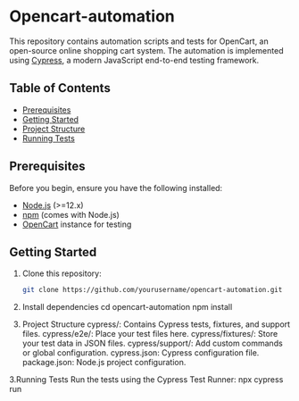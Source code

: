 # Opencart-automation

This repository contains automation scripts and tests for OpenCart, an open-source online shopping cart system. The automation is implemented using [Cypress](https://www.cypress.io/), a modern JavaScript end-to-end testing framework.

## Table of Contents

- [Prerequisites](#prerequisites)
- [Getting Started](#getting-started)
- [Project Structure](#project-structure)
- [Running Tests](#running-tests)

## Prerequisites

Before you begin, ensure you have the following installed:

- [Node.js](https://nodejs.org/) (>=12.x)
- [npm](https://www.npmjs.com/) (comes with Node.js)
- [OpenCart](https://www.opencart.com/) instance for testing

## Getting Started

1. Clone this repository:

   ```bash
   git clone https://github.com/yourusername/opencart-automation.git

2. Install dependencies
   cd opencart-automation
   npm install

3. Project Structure
cypress/: Contains Cypress tests, fixtures, and support files.
cypress/e2e/: Place your test files here.
cypress/fixtures/: Store your test data in JSON files.
cypress/support/: Add custom commands or global configuration.
cypress.json: Cypress configuration file.
package.json: Node.js project configuration.

3.Running Tests
Run the tests using the Cypress Test Runner:
npx cypress run 

